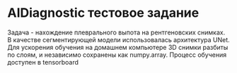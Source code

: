 # AIDiagnostic тестовое задание
Задача - нахождение плеврального выпота на рентгеновских снимках. В качестве сегментирующей модели использовалась архитектура UNet. Для ускорения обучения на домашнем компьютере 3D снимки разбиты по слоям, и независимо сохранены как numpy.array. 
Процесс обучения доступен в tensorboard

